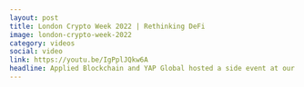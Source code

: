```yaml
---
layout: post
title: London Crypto Week 2022 | Rethinking DeFi
image: london-crypto-week-2022
category: videos
social: video
link: https://youtu.be/IgPplJQkw6A
headline: Applied Blockchain and YAP Global hosted a side event at our offices on Level 39 during the London Crypto Week. Adi spoke on a panel about “Rethinking Defi” moderated by Tim Copeland from The Block.
---
```

